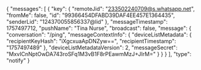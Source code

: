 {
"messages": [
{
"key": {
"remoteJid": "233502240709@s.whatsapp.net",
"fromMe": false,
"id": "99366454DFABD39DAF4EE457E1364435",
"senderLid": "124370055856337@lid"
},
"messageTimestamp": 1757497712,
"pushName": "Tina Nurse",
"broadcast": false,
"message": {
"conversation": "/ping",
"messageContextInfo": {
"deviceListMetadata": {
"recipientKeyHash": "iXgcxuaApDNZyw==",
"recipientTimestamp": "1757497489"
},
"deviceListMetadataVersion": 2,
"messageSecret": "MxvICnNptOwDA743roSFq1M3vB1F8rPEawmMzJ+JIrM="
}
}
}
],
"type": "notify"
}
